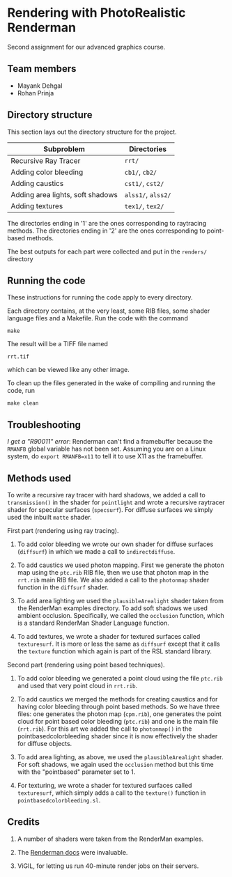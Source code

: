 Rendering with PhotoRealistic Renderman
=======================================

Second assignment for our advanced graphics course.

Team members
------------

* Mayank Dehgal
* Rohan Prinja

Directory structure
-------------------

This section lays out the directory structure for the project.

| Subproblem                       | Directories        |
| ---------------------------------|--------------------|
| Recursive Ray Tracer             | `rrt/`             |
| Adding color bleeding            | `cb1/`, `cb2/`     |
| Adding caustics                  | `cst1/`, `cst2/`   |
| Adding area lights, soft shadows | `alss1/`, `alss2/` |
| Adding textures                  | `tex1/`, `tex2/`   |

The directories ending in '1' are the ones corresponding to raytracing methods.
The directories ending in '2' are the ones corresponding to point-based methods.

The best outputs for each part were collected and put in the `renders/` directory

Running the code
----------------

These instructions for running the code apply to every directory.

Each directory contains, at the very least, some RIB files, some shader language files and a Makefile. Run the code with the command

	make

The result will be a TIFF file named

	rrt.tif

which can be viewed like any other image.

To clean up the files generated in the wake of compiling and running the code, run

	make clean

Troubleshooting
---------------

*I get a "R90011" error*: Renderman can't find a framebuffer because the `RMANFB` global variable has not been set. Assuming you are on a Linux system, do `export RMANFB=x11` to tell it to use X11 as the framebuffer.

Methods used
------------

To write a recursive ray tracer with hard shadows, we added a call to `transmission()` in the shader for `pointlight` and wrote a recursive raytracer shader for specular surfaces (`specsurf`). For diffuse surfaces we simply used the inbuilt `matte` shader.

First part (rendering using ray tracing).

1. To add color bleeding we wrote our own shader for diffuse surfaces (`diffsurf`) in which we made a call to `indirectdiffuse`.

2. To add caustics we used photon mapping. First we generate the photon map using the `ptc.rib` RIB file, then we use that photon map in the `rrt.rib` main RIB file. We also added a call to the `photonmap` shader function in the `diffsurf` shader.

3. To add area lighting we used the `plausibleArealight` shader taken from the RenderMan examples directory. To add soft shadows we used ambient occlusion. Specifically, we called the `occlusion` function, which is a standard RenderMan Shader Language function.

4. To add textures, we wrote a shader for textured surfaces called `texturesurf`. It is more or less the same as `diffsurf` except that it calls the `texture` function which again is part of the RSL standard library.

Second part (rendering using point based techniques).

1. To add color bleeding we generated a point cloud using the file `ptc.rib` and used that very point cloud in `rrt.rib`.

2. To add caustics we merged the methods for creating caustics and for having color bleeding through point based methods. So we have three files: one generates the photon map (`cpm.rib`), one generates the point cloud for point based color bleeding (`ptc.rib`) and one is the main file (`rrt.rib`). For this art we added the call to `photonmap()` in the pointbasedcolorbleeding shader since it is now effectively the shader for diffuse objects.

3. To add area lighting, as above, we used the `plausibleArealight` shader. For soft shadows, we again used the `occlusion` method but this time with the "pointbased" parameter set to 1.

4. For texturing, we wrote a shader for textured surfaces called `texturesurf`, which simply adds a call to the `texture()` function in `pointbasedcolorbleeding.sl`.

Credits
-------

1. A number of shaders were taken from the RenderMan examples.

2. The [Renderman docs](http://renderman.pixar.com/resources/current/rps/abstract.html) were invaluable.

3. ViGIL, for letting us run 40-minute render jobs on their servers.